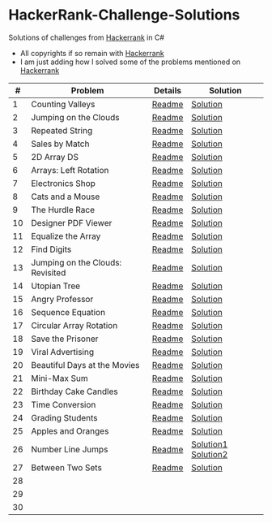 # HackerRank-Challenge-Solutions

Solutions of challenges from [Hackerrank](https://www.hackerrank.com) in C#

* All copyrights if so remain with [Hackerrank](https://www.hackerrank.com)
* I am just adding how I solved some of the problems mentioned on [Hackerrank](https://www.hackerrank.com)

| # | Problem | Details | Solution |
| - | - | - | - |
| 1 | Counting Valleys | [Readme](Algorithms/Counting-Valleys/README.md) | [Solution](Algorithms/Counting-Valleys/Program.cs) |
| 2 | Jumping on the Clouds | [Readme](Algorithms/Jumping-on-the-Clouds/README.md) | [Solution](Algorithms/Jumping-on-the-Clouds/Program.cs) |
| 3 | Repeated String | [Readme](Algorithms/Repeated-String/README.md) | [Solution](Algorithms/Repeated-String/Program.cs) |
| 4 | Sales by Match | [Readme](Algorithms/Sales-by-Match/README.md) | [Solution](Algorithms/Sales-by-Match/Program.cs) |
| 5 | 2D Array DS | [Readme](Arrays/2D-Array-DS/README.md) | [Solution](Arrays/2D-Array-DS/Solution.cs) |
| 6 | Arrays: Left Rotation | [Readme](Arrays/Arrays-Left-Rotation/README.md) | [Solution](Arrays/Arrays-Left-Rotation/Solution.cs) |
| 7 | Electronics Shop | [Readme](Algorithms/Electronics-Shop/README.md) | [Solution](Algorithms/Electronics-Shop/Solution.cs) |
| 8 | Cats and a Mouse | [Readme](Algorithms/Cats-and-a-Mouse/README.md) | [Solution](Algorithms/Cats-and-a-Mouse/Solution.cs) |
| 9 | The Hurdle Race | [Readme](Algorithms/The-Hurdle-Race/README.md) | [Solution](Algorithms/The-Hurdle-Race/Solution.cs) |
| 10 | Designer PDF Viewer | [Readme](Algorithms/Designer-PDF-Viewer/README.md) | [Solution](Algorithms/Designer-PDF-Viewer/Solution.cs) |
| 11 | Equalize the Array | [Readme](Algorithms/Equalize-the-Array/README.md) | [Solution](Algorithms/Equalize-the-Array/Solution.cs) |
| 12 | Find Digits | [Readme](Algorithms/Find-Digits/README.md) | [Solution](Algorithms/Find-Digits/Solution.cs) |
| 13 | Jumping on the Clouds: Revisited | [Readme](Algorithms/Jumping-on-the-Clouds-Revisited/README.md) | [Solution](Algorithms/Jumping-on-the-Clouds-Revisited/Solution.cs) |
| 14 | Utopian Tree | [Readme](Algorithms/Utopian-Tree/README.md) | [Solution](Algorithms/Utopian-Tree/Solution.cs) |
| 15 | Angry Professor | [Readme](Algorithms/Angry-Professor/README.md) | [Solution](Algorithms/Angry-Professor/Solution.cs) |
| 16 | Sequence Equation | [Readme](Algorithms/Sequence-Equation/README.md) | [Solution](Algorithms/Sequence-Equation/Solution.cs) |
| 17 | Circular Array Rotation | [Readme](Algorithms/Circular-Array-Rotation/README.md) | [Solution](Algorithms/Circular-Array-Rotation/Solution.cs) |
| 18 | Save the Prisoner | [Readme](Algorithms/Save-the-Prisoner/README.md) | [Solution](Algorithms/Save-the-Prisoner/Solution.cs) |
| 19 | Viral Advertising | [Readme](Algorithms/Viral-Advertising/README.md) | [Solution](Algorithms/Viral-Advertising/Solution.cs) |
| 20 | Beautiful Days at the Movies | [Readme](Algorithms/Beautiful-Days-at-the-Movies/README.md) | [Solution](Algorithms/Beautiful-Days-at-the-Movies/Solution.cs) |
| 21 | Mini-Max Sum | [Readme](Algorithms/Mini-Max-Sum/README.md) | [Solution](Algorithms/Mini-Max-Sum/Solution.cs) |
| 22 | Birthday Cake Candles | [Readme](Algorithms/Birthday-Cake-Candles/README.md) | [Solution](Algorithms/Birthday-Cake-Candles/Solution.cs) |
| 23 | Time Conversion | [Readme](Algorithms/Time-Conversion/README.md) | [Solution](Algorithms/Time-Conversion/Solution.cs) |
| 24 | Grading Students | [Readme](Algorithms/Grading-Students/README.md) | [Solution](Algorithms/Grading-Students/Solution.cs) |
| 25 | Apples and Oranges | [Readme](Algorithms/Apples-and-Oranges/README.md) | [Solution](Algorithms/Apples-and-Oranges/Solution.cs) |
| 26 | Number Line Jumps | [Readme](Algorithms/Number-Line-Jumps/README.md) | [Solution1](Algorithms/Number-Line-Jumps/Solution1.cs) [Solution2](Algorithms/Number-Line-Jumps/Solution2.cs) |
| 27 | Between Two Sets | [Readme](Algorithms/Between-Two-Sets/README.md) | [Solution](Algorithms/Between-Two-Sets/Solution.cs) |
| 28 |   |   |   |
| 29 |   |   |   |
| 30 |   |   |   |

